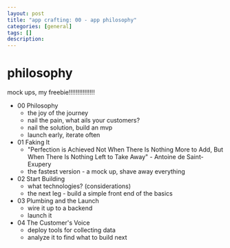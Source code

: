 ```yaml
---
layout: post
title: "app crafting: 00 - app philosophy"
categories: [general]
tags: []
description:
---
```


# philosophy

mock ups, my freebie!!!!!!!!!!!!!!!

* 00 Philosophy
  * the joy of the journey
  * nail the pain, what ails your customers?
  * nail the solution, build an mvp
  * launch early, iterate often
* 01 Faking It
  * "Perfection is Achieved Not When There Is Nothing More to Add, But When There Is Nothing Left to Take Away" - Antoine de Saint-Exupery
  * the fastest version - a mock up, shave away everything
* 02 Start Building
  * what technologies? (considerations)
  * the next leg - build a simple front end of the basics
* 03 Plumbing and the Launch
  * wire it up to a backend
  * launch it
* 04 The Customer's Voice
  * deploy tools for collecting data
  * analyze it to find what to build next

